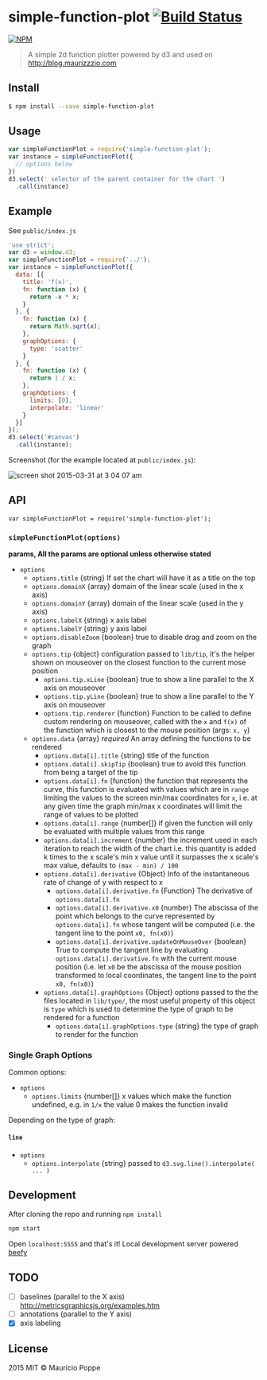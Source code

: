 # simple-function-plot [![Build Status][travis-image]][travis-url]

[![NPM][npm-image]][npm-url]

> A simple 2d function plotter powered by d3 and used on http://blog.maurizzzio.com

## Install

```sh
$ npm install --save simple-function-plot
```

## Usage

```js
var simpleFunctionPlot = require('simple-function-plot');
var instance = simpleFunctionPlot({
  // options below
})
d3.select(' selector of the parent container for the chart ')
  .call(instance)
```

## Example

See `public/index.js`

```javascript
'use strict';
var d3 = window.d3;
var simpleFunctionPlot = require('../');
var instance = simpleFunctionPlot({
  data: [{
    title: 'f(x)',
    fn: function (x) {
      return -x * x;
    }
  }, {
    fn: function (x) {
      return Math.sqrt(x);
    },
    graphOptions: {
      type: 'scatter'
    }
  }, {
    fn: function (x) {
      return 1 / x;
    },
    graphOptions: {
      limits: [0],
      interpolate: 'linear'
    }
  }]
});
d3.select('#canvas')
  .call(instance);
```

Screenshot (for the example located at `public/index.js`):

![screen shot 2015-03-31 at 3 04 07 am](https://cloud.githubusercontent.com/assets/1616682/6913963/11013696-d754-11e4-8bf1-8008f36cd670.gif)

## API

```
var simpleFunctionPlot = require('simple-function-plot');
```

### `simpleFunctionPlot(options)`

**params, All the params are optional unless otherwise stated**

* `options`
  * `options.title` {string} If set the chart will have it as a title on the top
  * `options.domainX` {array} domain of the linear scale (used in the x axis) 
  * `options.domainY` {array} domain of the linear scale (used in the y axis)
  * `options.labelX` {string} x axis label 
  * `options.labelY` {string} y axis label
  * `options.disableZoom` {boolean} true to disable drag and zoom on the graph
  * `options.tip` {object} configuration passed to `lib/tip`, it's the helper shown on mouseover on the closest
  function to the current mose position
    * `options.tip.xLine` {boolean} true to show a line parallel to the X axis on mouseover
    * `options.tip.yLine` {boolean} true to show a line parallel to the Y axis on mouseover
    * `options.tip.renderer` {function} Function to be called to define custom rendering on mouseover, called with the
     `x` and `f(x)` of the function which is closest to the mouse position (args: `x, y`)
  * `options.data` {array} *required* An array defining the functions to be rendered
    * `options.data[i].title` {string} title of the function
    * `options.data[i].skipTip` {boolean} true to avoid this function from being a target of the tip
    * `options.data[i].fn` {function} the function that represents the curve, this function is evaluated 
    with values which are in `range` limiting the values to the screen min/max coordinates for `x`, i.e.
    at any given time the graph min/max x coordinates will limit the range of values to be plotted
    * `options.data[i].range` {number[]} if given the function will only be evaluated with multiple values from this range
    * `options.data[i].increment` {number} the increment used in each iteration to reach the width of the chart i.e.
    this quantity is added k times to the x scale's min x value until it surpasses the x scale's max value,
    defaults to `(max - min) / 100`
    * `options.data[i].derivative` {Object} Info of the instantaneous rate of change of y with respect to x
      * `options.data[i].derivative.fn` {Function} The derivative of `options.data[i].fn`
      * `options.data[i].derivative.x0` {number} The abscissa of the point which belongs to the curve
      represented by `options.data[i].fn` whose tangent will be computed (i.e. the tangent line to the point
      `x0, fn(x0)`)
      * `options.data[i].derivative.updateOnMouseOver` {boolean} True to compute the tangent line by evaluating
      `options.data[i].derivative.fn` with the current mouse position (i.e. let `x0` be the abscissa of the
      mouse position transformed to local coordinates, the tangent line to the point `x0, fn(x0)`)
    * `options.data[i].graphOptions` {Object} options passed to the the files located in `lib/type/`, the most useful
    property of this object is `type` which is used to determine the type of graph to be rendered for a function
      * `options.data[i].graphOptions.type` {string} the type of graph to render for the function

### Single Graph Options

Common options:

* `options`
  * `options.limits` {number[]} x values which make the function undefined, e.g. in `1/x` the value 0 makes the 
  function invalid

Depending on the type of graph:

#### `line`

* `options`
  * `options.interpolate` {string} passed to `d3.svg.line().interpolate( ... )`  
  
## Development

After cloning the repo and running `npm install`

```sh
npm start
```

Open `localhost:5555` and that's it! Local development server powered [beefy](https://www.npmjs.com/package/beefy)

## TODO

- [ ] baselines (parallel to the X axis) http://metricsgraphicsjs.org/examples.htm
- [ ] annotations (parallel to the Y axis)
- [X] axis labeling

## License

2015 MIT © Mauricio Poppe

[npm-image]: https://nodei.co/npm/simple-function-plot.png?downloads=true
[npm-url]: https://npmjs.org/package/simple-function-plot
[travis-image]: https://travis-ci.org/maurizzzio/simple-function-plot.svg?branch=master
[travis-url]: https://travis-ci.org/maurizzzio/simple-function-plot
